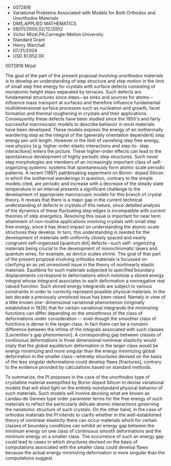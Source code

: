 
* 0072816
* Variational Problems Associated with Models for Both Orthodox and Unorthodox Materials
* DMS,APPLIED MATHEMATICS
* 08/01/2000,02/12/2002
* Victor Mizel,PA,Carnegie-Mellon University
* Standard Grant
* Henry Warchall
* 07/31/2004
* USD 81,652.00

0072816 Mizel

The goal of the part of the present proposal involving unorthodox materials is
to develop an understanding of step structure and step motion in the limit of
small step free energy for crystals with surface defects consisting of monatomic
height steps separated by terraces. Such defects are fundamental structures
since steps--as sinks and sources for atoms-- influence mass transport at
surfaces and therefore influence fundamental multidimensional surface processes
such as nucleation and growth, facet formation and thermal roughening in
crystals and their applications. Consequently these defects have been studied
since the 1950's and fairly successful macroscopic models to describe behavior
in most materials have been developed. These models express the energy of an
isothermally wandering step as the integral of the (generally orientation
dependent) step energy per unit length. However in the limit of vanishing step
free energy, new physics [e.g. higher-order elastic interactions and step-to-
step interactions] enters the picture. These higher-order effects can lead to
the spontaneous development of highly periodic step structures. Such novel step
morphologies are members of an increasingly important class of self- organizing
systems: systems that spontaneously form atomic scale periodic patterns. A
recent (1997) pathbreaking experiment on Boron- doped Silicon in which the
isothermal wanderings in question, contrary to the simple models cited, are
periodic and increase with a decrease of the steady state temperature in an
interval presents a significant challenge to the development of appropriate
macroscopic models for this branch of crystal theory. It reveals that there is a
major gap in the current technical understanding of defects in crystals of this
nature, since detailed analysis of the dynamics of these fluctuating step edges
is incompatible with current theories of step energetics. Resolving this issue
is important for near term attainment of non-routine applications involving
crystals with small step free energy, since it has direct impact on
understanding the atomic-scale structures they develop. In turn, this
understanding is needed for the development of materials with uniformly closely
spaced and nearly congruent self-organized [quantum dot] defects--such self-
organizing materials being crucial to the development of monochromatic lasers
and quantum wires, for example, as device scales shrink. The goal of that part
of the present proposal involving orthodox materials is focussed on clarifying
an as yet unresolved issue in the theory of nonlinearly elastic materials.
Equilibria for such materials subjected to specified boundary displacements
correspond to deformations which minimize a stored energy integral whose
integrand associates to each deformation a nonnegative real valued function.
Such stored energy integrands are subject to various constraints in order to
correctly represent possible physical materials. In the last decade a previously
unnoticed issue has been raised. Namely in view of a little known one-
dimensional variational phenomenon (originally established in 1926) that for
certain variational integrands the minimizing functions can differ depending on
the smoothness of the class of deformations under consideration -- even though
the smoother class of functions is dense in the larger class. In fact there can
be a nonzero difference between the infima of the integrals associated with such
classes [Lavrentiev's gap phenomenon]. A corresponding gap between classes of
continuous deformations in three dimensional nonlinear elasticity would imply
that the global equilibrium deformation in the larger class would be energy
minimizing and more singular than the energy minimizing global deformation in
the smaller class--whereby structures devised on the basis of the less singular
deformations could develop flaws [fractures], contrary to the evidence provided
by calculations based on standard methods.

To summarize, the PI proposes in the case of the unorthodox type of crystalline
material exemplified by Boron doped Silicon to devise variational models that
will shed light on the entirely nonstandard physical behavior of such materials.
Such models will involve devising what are known as Landau-de Gennes type order
parameter terms for the free energy of such materials to reflect the
particularly delicate atomic interactions governing the nanatomic structure of
such crystals. On the other hand, in the case of orthodox materials the PI
intends to clarify whether in the well-established theory of nonlinear
elasticity there can occur materials which for certain classes of boundary
conditions can exhibit an energy gap between the minimum energy on one class of
continuous smooth deformations and the minimum energy on a smaller class. The
occurrence of such an energy gap could lead to cases in which structures devised
on the basis of computations associated with the smaller class could develop
flaws because the actual energy minimizing deformation is more singular than the
computations suggest.
